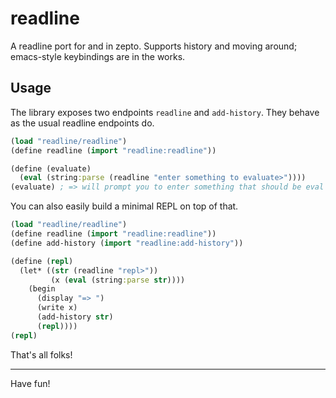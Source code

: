 # readline

A readline port for and in zepto.
Supports history and moving around; emacs-style keybindings
are in the works.

## Usage

The library exposes two endpoints `readline` and `add-history`.
They behave as the usual readline endpoints do.

```clojure
(load "readline/readline")
(define readline (import "readline:readline"))

(define (evaluate)
  (eval (string:parse (readline "enter something to evaluate>"))))
(evaluate) ; => will prompt you to enter something that should be eval'd and do so
```

You can also easily build a minimal REPL on top of that.

```clojure
(load "readline/readline")
(define readline (import "readline:readline"))
(define add-history (import "readline:add-history"))

(define (repl)
  (let* ((str (readline "repl>"))
         (x (eval (string:parse str))))
    (begin
      (display "=> ")
      (write x)
      (add-history str)
      (repl))))
(repl)
```

That's all folks!

<hr/>

Have fun!
